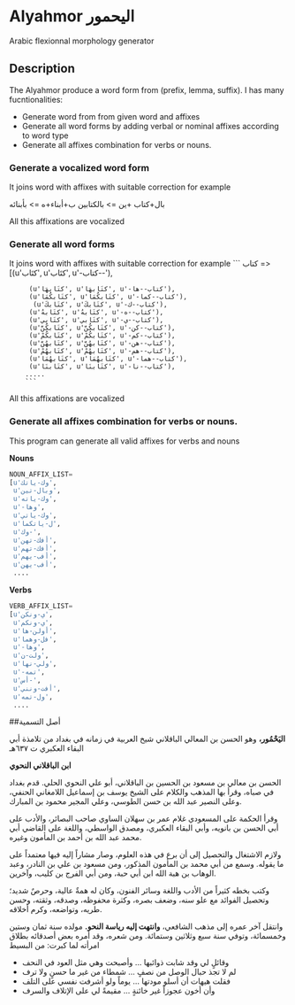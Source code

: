 # Alyahmor اليحمور
Arabic flexionnal morphology generator

## Description
The Alyahmor produce a word form from (prefix, lemma, suffix).
I has many fucntionalities:
- Generate word from from given word and affixes
- Generate all word forms by adding verbal or nominal affixes according to word type
- Generate all affixes combination for verbs or nouns.

### Generate a vocalized word form

It joins word with affixes with suitable correction
for example

بال+كتاب +ين => بالكتابين
ب+أبناء+ه => بأبنائه

All this affixations are vocalized


### Generate all word forms

It joins word with affixes with suitable correction
	for example
	```
			كتاب =>[(u'كتَاب', u'كتَاب', u'-كتاب--'),
		
		 (u'كتَابهَا', u'كتَابهَا', u'-كتاب--ها'),
		 (u'كتَابكُمَا', u'كتَابكُمَا', u'-كتاب--كما'),
		  (u'كتَابكَ', u'كتَابكَ', u'-كتاب--ك'),
		 (u'كتَابهُ', u'كتَابهُ', u'-كتاب--ه'),
		 (u'كتَابي', u'كتَابي', u'-كتاب--ي'),
		 (u'كتَابكُنَّ', u'كتَابكُنَّ', u'-كتاب--كن'),
		 (u'كتَابكُمْ', u'كتَابكُمْ', u'-كتاب--كم'),
		 (u'كتَابهُنَّ', u'كتَابهُنَّ', u'-كتاب--هن'),
		 (u'كتَابهُمْ', u'كتَابهُمْ', u'-كتاب--هم'),
		 (u'كتَابهُمَا', u'كتَابهُمَا', u'-كتاب--هما'),
		 (u'كتَابنَا', u'كتَابنَا', u'-كتاب--نا'),
		.....
		```
	
All this affixations are vocalized

### Generate all affixes combination for verbs or nouns.
This program can generate all valid affixes for verbs and nouns

**Nouns**
``` python
NOUN_AFFIX_LIST=
[u'وك-ياتك',
 u'وبال-تين',
 u'وك-ياته',
 u'-وها',
 u'وك-ياتي',
 u'ل-ياتكما',
 u'وك-',
 u'أفك-تهن',
 u'أفك-تهم',
 u'أفب-يهم',
 u'أفب-يهن',
 ....
```

**Verbs**
```python
VERB_AFFIX_LIST=
[u'ي-ونكن',
 u'ي-ونكم',
 u'أولن-ها',
 u'فل-وهما',
 u'-وها',
 u'ولت-ن',
 u'ولي-نها',
 u'-تمه',
 u'أس-',
 u'أفت-ونني',
 u'ول-تمه',
 ....
```

##أصل التسمية

**اليَحْمُور،** وهو الحسن بن المعالي الباقلاني شيخ العربية في زمانه في بغداد من تلامذة أبي البقاء العكبري ت ٦٣٧هـ


**ابن الباقلاني النحوي**

الحسن بن معالي بن مسعود بن الحسين بن الباقلاني، أبو علي النحوي الحلي.
قدم بغداد في صباه، وقرأ بها المذهب والكلام على الشيخ يوسف بن إسماعيل اللامغاني الحنفي، وعلى النصير عبد الله بن حسن الطوسي، وعلي المجير محمود بن المبارك. 

وقرأ الحكمة على المسعودي غلام عمر بن سهلان الساوي صاحب البصائر، والأدب على أبي الحسن بن بانويه، وأبي البقاء العكبري، ومصدق الواسطي، واللغة على القاضي أبي محمد عبد الله بن أحمد بن المأمون وغيره.

ولازم الاشتغال والتحصيل إلى أن برع في هذه العلوم، وصار مشاراً إليه فيها معتمداً على ما يقوله. وسمع من أبي محمد بن المأمون المذكور، ومن مسعود بن علي بن النادر، وعبد الوهاب بن هبة الله ابن أبي حبة، ومن أبي الفرج بن كليب، وآخرين.


وكتب بخطه كثيراً من الأدب واللغة وسائر الفنون، وكان له همةٌ عالية، وحرصٌ شديد؛ وتحصيل الفوائد مع علو سنه، وضعف بصره، وكثرة محفوظه، وصدقه، وثقته، وحسن طريه، وتواضعه، وكرم أخلاقه.

وانتقل آخر عمره إلى مذهب الشافعي، **وانتهت إليه رياسة النحو.** مولده سنة ثمان وستين وخمسمائة، وتوفي سنة سبع وثلاثين وستمائة.
ومن شعره، وقد أمره بعض أصدقائه بطلاق امرأته لما كبرت: من البسيط

- وقائلٍ لي وقد شابت ذوائبها ... وأصبحت وهي مثل العود في النحف
- لم لا تجذ حبال الوصل من نصفٍ ... شمطاء من غير ما حسنٍ ولا ترف
- فقلت هيهات أن أسلو مودتها ... يوماً ولو أشرفت نفسي على التلف
- وأن أخون عجوزاً غير خائنةٍ ... مقيمةً لي على الإتلاف والسرف
